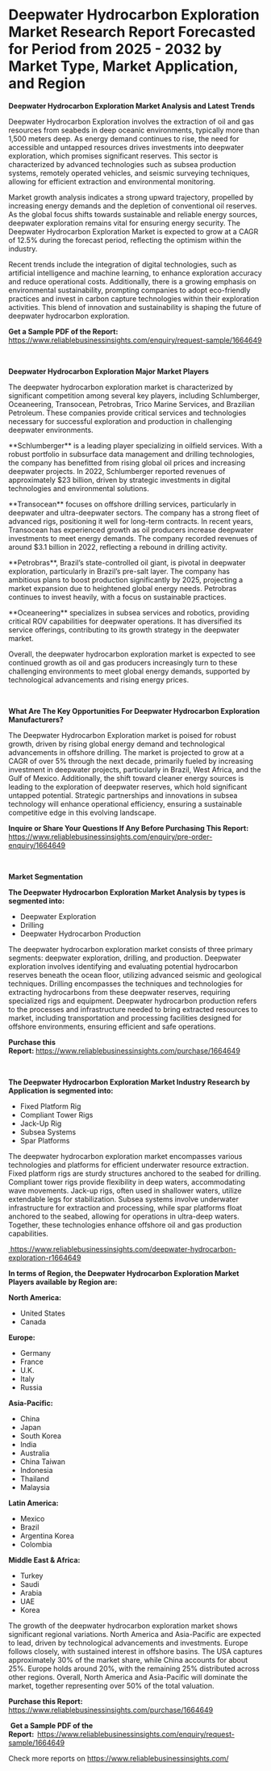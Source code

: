 <p><h1>Deepwater Hydrocarbon Exploration Market Research Report Forecasted for Period from 2025 -  2032 by Market Type, Market Application, and Region</h1></p><p><strong>Deepwater Hydrocarbon Exploration Market Analysis and Latest Trends</strong></p>
<p><p>Deepwater Hydrocarbon Exploration involves the extraction of oil and gas resources from seabeds in deep oceanic environments, typically more than 1,500 meters deep. As energy demand continues to rise, the need for accessible and untapped resources drives investments into deepwater exploration, which promises significant reserves. This sector is characterized by advanced technologies such as subsea production systems, remotely operated vehicles, and seismic surveying techniques, allowing for efficient extraction and environmental monitoring.</p><p>Market growth analysis indicates a strong upward trajectory, propelled by increasing energy demands and the depletion of conventional oil reserves. As the global focus shifts towards sustainable and reliable energy sources, deepwater exploration remains vital for ensuring energy security. The Deepwater Hydrocarbon Exploration Market is expected to grow at a CAGR of 12.5% during the forecast period, reflecting the optimism within the industry.</p><p>Recent trends include the integration of digital technologies, such as artificial intelligence and machine learning, to enhance exploration accuracy and reduce operational costs. Additionally, there is a growing emphasis on environmental sustainability, prompting companies to adopt eco-friendly practices and invest in carbon capture technologies within their exploration activities. This blend of innovation and sustainability is shaping the future of deepwater hydrocarbon exploration.</p></p>
<p><strong>Get a Sample PDF of the Report:&nbsp;</strong> <a href="https://www.reliablebusinessinsights.com/enquiry/request-sample/1664649?utm_campaign=3148&utm_medium=2&utm_source=Github&utm_content=ia&utm_term=23032025&utm_id=deepwater-hydrocarbon-exploration">https://www.reliablebusinessinsights.com/enquiry/request-sample/1664649</a></p>
<p>&nbsp;</p>
<p><strong>Deepwater Hydrocarbon Exploration Major Market Players</strong></p>
<p><p>The deepwater hydrocarbon exploration market is characterized by significant competition among several key players, including Schlumberger, Oceaneering, Transocean, Petrobras, Trico Marine Services, and Brazilian Petroleum. These companies provide critical services and technologies necessary for successful exploration and production in challenging deepwater environments.</p><p>**Schlumberger** is a leading player specializing in oilfield services. With a robust portfolio in subsurface data management and drilling technologies, the company has benefitted from rising global oil prices and increasing deepwater projects. In 2022, Schlumberger reported revenues of approximately $23 billion, driven by strategic investments in digital technologies and environmental solutions.</p><p>**Transocean** focuses on offshore drilling services, particularly in deepwater and ultra-deepwater sectors. The company has a strong fleet of advanced rigs, positioning it well for long-term contracts. In recent years, Transocean has experienced growth as oil producers increase deepwater investments to meet energy demands. The company recorded revenues of around $3.1 billion in 2022, reflecting a rebound in drilling activity.</p><p>**Petrobras**, Brazil’s state-controlled oil giant, is pivotal in deepwater exploration, particularly in Brazil’s pre-salt layer. The company has ambitious plans to boost production significantly by 2025, projecting a market expansion due to heightened global energy needs. Petrobras continues to invest heavily, with a focus on sustainable practices.</p><p>**Oceaneering** specializes in subsea services and robotics, providing critical ROV capabilities for deepwater operations. It has diversified its service offerings, contributing to its growth strategy in the deepwater market.</p><p>Overall, the deepwater hydrocarbon exploration market is expected to see continued growth as oil and gas producers increasingly turn to these challenging environments to meet global energy demands, supported by technological advancements and rising energy prices.</p></p>
<p>&nbsp;</p>
<p><strong>What Are The Key Opportunities For Deepwater Hydrocarbon Exploration Manufacturers?</strong></p>
<p><p>The Deepwater Hydrocarbon Exploration market is poised for robust growth, driven by rising global energy demand and technological advancements in offshore drilling. The market is projected to grow at a CAGR of over 5% through the next decade, primarily fueled by increasing investment in deepwater projects, particularly in Brazil, West Africa, and the Gulf of Mexico. Additionally, the shift toward cleaner energy sources is leading to the exploration of deepwater reserves, which hold significant untapped potential. Strategic partnerships and innovations in subsea technology will enhance operational efficiency, ensuring a sustainable competitive edge in this evolving landscape.</p></p>
<p><strong>Inquire or Share Your Questions If Any Before Purchasing This Report:</strong> <a href="https://www.reliablebusinessinsights.com/enquiry/pre-order-enquiry/1664649?utm_campaign=3148&utm_medium=2&utm_source=Github&utm_content=ia&utm_term=23032025&utm_id=deepwater-hydrocarbon-exploration">https://www.reliablebusinessinsights.com/enquiry/pre-order-enquiry/1664649</a></p>
<p>&nbsp;</p>
<p><strong>Market Segmentation</strong></p>
<p><strong>The Deepwater Hydrocarbon Exploration Market Analysis by types is segmented into:</strong></p>
<p><ul><li>Deepwater Exploration</li><li>Drilling</li><li>Deepwater Hydrocarbon Production</li></ul></p>
<p><p>The deepwater hydrocarbon exploration market consists of three primary segments: deepwater exploration, drilling, and production. Deepwater exploration involves identifying and evaluating potential hydrocarbon reserves beneath the ocean floor, utilizing advanced seismic and geological techniques. Drilling encompasses the techniques and technologies for extracting hydrocarbons from these deepwater reserves, requiring specialized rigs and equipment. Deepwater hydrocarbon production refers to the processes and infrastructure needed to bring extracted resources to market, including transportation and processing facilities designed for offshore environments, ensuring efficient and safe operations.</p></p>
<p><strong>Purchase this Report:&nbsp;</strong><a href="https://www.reliablebusinessinsights.com/purchase/1664649?utm_campaign=3148&utm_medium=2&utm_source=Github&utm_content=ia&utm_term=23032025&utm_id=deepwater-hydrocarbon-exploration">https://www.reliablebusinessinsights.com/purchase/1664649</a></p>
<p>&nbsp;</p>
<p><strong>The Deepwater Hydrocarbon Exploration Market Industry Research by Application is segmented into:</strong></p>
<p><ul><li>Fixed Platform Rig</li><li>Compliant Tower Rigs</li><li>Jack-Up Rig</li><li>Subsea Systems</li><li>Spar Platforms</li></ul></p>
<p><p>The deepwater hydrocarbon exploration market encompasses various technologies and platforms for efficient underwater resource extraction. Fixed platform rigs are sturdy structures anchored to the seabed for drilling. Compliant tower rigs provide flexibility in deep waters, accommodating wave movements. Jack-up rigs, often used in shallower waters, utilize extendable legs for stabilization. Subsea systems involve underwater infrastructure for extraction and processing, while spar platforms float anchored to the seabed, allowing for operations in ultra-deep waters. Together, these technologies enhance offshore oil and gas production capabilities.</p></p>
<p><a href="https://www.reliablebusinessinsights.com/deepwater-hydrocarbon-exploration-r1664649?utm_campaign=3148&utm_medium=2&utm_source=Github&utm_content=ia&utm_term=23032025&utm_id=deepwater-hydrocarbon-exploration">&nbsp;https://www.reliablebusinessinsights.com/deepwater-hydrocarbon-exploration-r1664649</a></p>
<p><strong>In terms of Region, the Deepwater Hydrocarbon Exploration Market Players available by Region are:</strong></p>
<p>
    <p> <strong> North America: </strong>
        <ul>
            <li>United States</li>
            <li>Canada</li>
        </ul>
        </p> 
    <p> <strong> Europe: </strong>
        <ul>
            <li>Germany</li>
            <li>France</li>
            <li>U.K.</li>
            <li>Italy</li>
            <li>Russia</li>
        </ul>
        </p> 
    <p> <strong> Asia-Pacific: </strong>
        <ul>
            <li>China</li>
            <li>Japan</li>
            <li>South Korea</li>
            <li>India</li>
            <li>Australia</li>
            <li>China Taiwan</li>
            <li>Indonesia</li>
            <li>Thailand</li>
            <li>Malaysia</li>
        </ul>
        </p> 
    <p> <strong> Latin America: </strong>
        <ul>
            <li>Mexico</li>
            <li>Brazil</li>
            <li>Argentina Korea</li>
            <li>Colombia</li>
        </ul>
        </p> 
    <p> <strong> Middle East & Africa: </strong>
        <ul>
            <li>Turkey</li>
            <li>Saudi</li>
            <li>Arabia</li>
            <li>UAE</li>
            <li>Korea</li>
        </ul>
    </p>
    </p>
<p><p>The growth of the deepwater hydrocarbon exploration market shows significant regional variations. North America and Asia-Pacific are expected to lead, driven by technological advancements and investments. Europe follows closely, with sustained interest in offshore basins. The USA captures approximately 30% of the market share, while China accounts for about 25%. Europe holds around 20%, with the remaining 25% distributed across other regions. Overall, North America and Asia-Pacific will dominate the market, together representing over 50% of the total valuation.</p></p>
<p><strong>Purchase this Report: </strong><a href="https://www.reliablebusinessinsights.com/purchase/1664649?utm_campaign=3148&utm_medium=2&utm_source=Github&utm_content=ia&utm_term=23032025&utm_id=deepwater-hydrocarbon-exploration">https://www.reliablebusinessinsights.com/purchase/1664649</a></p>
<p>&nbsp;<strong>Get a Sample PDF of the Report:&nbsp;&nbsp;</strong><a href="https://www.reliablebusinessinsights.com/enquiry/request-sample/1664649?utm_campaign=3148&utm_medium=2&utm_source=Github&utm_content=ia&utm_term=23032025&utm_id=deepwater-hydrocarbon-exploration">https://www.reliablebusinessinsights.com/enquiry/request-sample/1664649</a></p>
<p><strong></strong></p>
<p>Check more reports on <a href="https://www.reliablebusinessinsights.com/?utm_campaign=3148&utm_medium=2&utm_source=Github&utm_content=ia&utm_term=23032025&utm_id=deepwater-hydrocarbon-exploration">https://www.reliablebusinessinsights.com/</a></p>